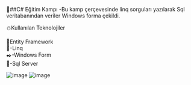:maple_leaf:##C# Eğitim Kampı 
-Bu kamp çerçevesinde  linq sorguları yazılarak Sql veritabanından veriler Windows forma çekildi.

:snowman:Kullanılan Teknolojiler <br>

:ghost:Entity Framework<br>
:tada:-Linq<br>
:black_nib:-Windows Form<br>
:microscope:-Sql Server<br>

![image](https://github.com/user-attachments/assets/3534cf71-cd33-4130-9bed-a610cb109cf8)
![image](https://github.com/user-attachments/assets/0c52ca56-5a8b-4aff-a4b9-981e1819659a)
